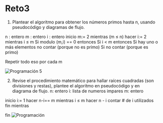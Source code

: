 # Reto3
1) Plantear el algoritmo para obtener los números primos hasta n, usando pseudocódigo y diagramas de flujo.

n : entero
m : entero 
i : entero
inicio
  m:= 2
  mientras (m ≤ n) hacer 
    i:= 2
    mientras i ≤ m 
	Si modulo (m,i) == 0 entonces
	  Si i < m entonces
		Si hay uno o más elementos
			no contar (porque no es primo)
		Si no 
			contar (porque es primo)
			     

 Repetir todo eso por cada m


![Programación 5](https://github.com/Santi1019/Reto3/assets/141860536/413ab8c4-3552-4cc4-8fe0-d5fafdc05600)

2) Revise el procedimiento matemático para hallar raíces cuadradas (son divisiones y restas), plantee el algoritmo en pseudocódigo y en diagrama de flujo.
   n: entero
i: lista de numeros impares 
m: entero

inicio
  i:= 1
  hacer n-i== m
  mientras i ≤ m hacer 
    n - i 
  contar # de i utilizados
  fin mientras

fin 
![Programación ](https://github.com/Santi1019/Reto3/assets/141860536/d86242bc-cfa2-4350-b12b-fffc55a56be2)

